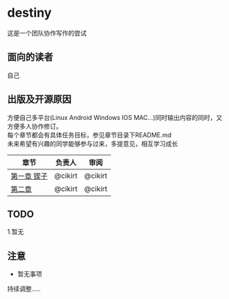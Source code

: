 # destiny

这是一个团队协作写作的尝试

面向的读者
--------------------
自己  


出版及开源原因
--------------------
方便自己多平台(Linux Android Windows IOS MAC...)同时输出内容的同时，又方便多人协作修订。  
每个章节都会有具体任务目标，参见章节目录下README.md  
未来希望有兴趣的同学能够参与过来，多提意见，相互学习成长

| 章节 | 负责人 | 审阅 |
| ------------ | ------------ | ------------ |
| [第一章 锲子](https://github.com/cikirt/destiny/tree/master/0%20锲子) | @cikirt | @cikirt |
| [第二章 ](#) | @cikirt | @cikirt |



TODO
---------

 1.暂无


注意
-----------

 - 暂无事项

持续调整.....
